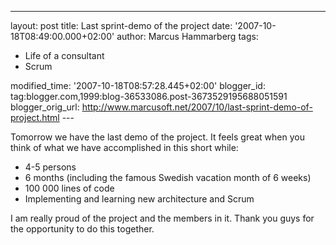 ---
layout: post
title: Last sprint-demo of the project
date: '2007-10-18T08:49:00.000+02:00'
author: Marcus Hammarberg
tags:
  - Life of a consultant
 - Scrum

modified_time: '2007-10-18T08:57:28.445+02:00'
blogger_id: tag:blogger.com,1999:blog-36533086.post-3673529195688051591
blogger_orig_url: http://www.marcusoft.net/2007/10/last-sprint-demo-of-project.html ---

Tomorrow we have the last demo of the project. It feels great when you
think of what we have accomplished in this short while:

-   4-5 persons
-   6 months (including the famous Swedish <span id="SPELLING_ERROR_0"
    class="blsp-spelling-corrected">vacation month of 6 weeks)
-   100 000 lines of code
-   Implementing and <span id="SPELLING_ERROR_1"
    class="blsp-spelling-corrected">learning new architecture and
    Scrum

I am really proud of the project and the members in it. Thank you guys
for the opportunity to do this together.
